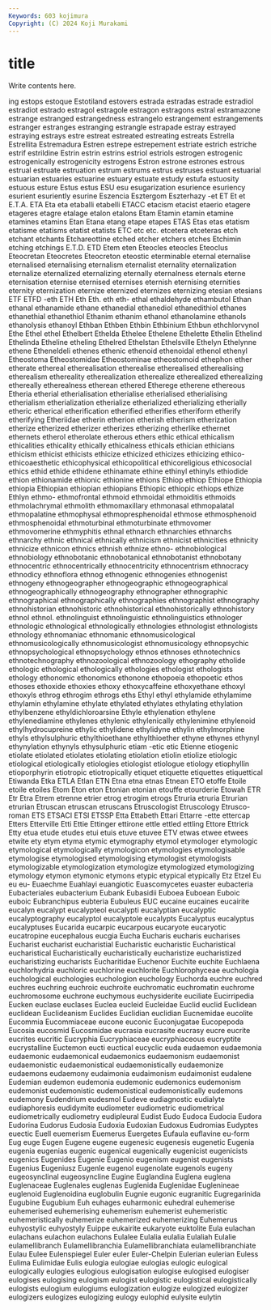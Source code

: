 ```yaml
---
Keywords: 603 kojimura
Copyright: (C) 2024 Koji Murakami
---
```


# title

Write contents here.



ing estops estoque Estotiland estovers
estrada estradas estrade estradiol estradiot estrado estragol estragole estragon estragons
estral estramazone estrange estranged estrangedness estrangelo estrangement estrangements estranger estranges
estranging estrangle estrapade estray estrayed estraying estrays estre estreat estreated
estreating estreats Estrella Estrellita Estremadura Estren estrepe estrepement estriate estrich
estriche estrif estrildine Estrin estrin estrins estriol estriols estrogen estrogenic
estrogenically estrogenicity estrogens Estron estrone estrones estrous estrual estruate estruation
estrum estrums estrus estruses estuant estuarial estuarian estuaries estuarine estuary
estuate estudy estufa estuosity estuous esture Estus estus ESU esu
esugarization esurience esuriency esurient esuriently esurine Eszencia Esztergom Eszterhazy -et
ET Et et E.T.A. ETA Eta eta etaballi etabelli ETACC
etacism etacist etaerio etagere etageres etagre etalage etalon etalons Etam
Etamin etamin etamine etamines etamins Etan Etana etang etape etapes
ETAS Etas etas etatism etatisme etatisms etatist etatists ETC etc
etc. etcetera etceteras etch etchant etchants Etchareottine etched etcher etchers
etches Etchimin etching etchings E.T.D. ETD Etem eten Eteocles eteocles
Eteoclus Eteocretan Eteocretes Eteocreton eteostic eterminable eternal eternalise eternalised eternalising
eternalism eternalist eternality eternalization eternalize eternalized eternalizing eternally eternalness eternals
eterne eternisation eternise eternised eternises eternish eternising eternities eternity eternization
eternize eternized eternizes eternizing etesian etesians ETF ETFD -eth ETH
Eth Eth. eth eth- ethal ethaldehyde ethambutol Ethan ethanal ethanamide
ethane ethanedial ethanediol ethanedithiol ethanes ethanethial ethanethiol Ethanim ethanim ethanol
ethanolamine ethanols ethanolysis ethanoyl Ethban Ethben Ethbin Ethbinium Ethbun ethchlorvynol
Ethe Ethel ethel Ethelbert Ethelda Ethelee Ethelene Ethelette Ethelin Ethelind
Ethelinda Etheline etheling Ethelred Ethelstan Ethelsville Ethelyn Ethelynne ethene Etheneldeli
ethenes ethenic ethenoid ethenoidal ethenol ethenyl Etheostoma Etheostomidae Etheostominae etheostomoid
ethephon ether etherate ethereal etherealisation etherealise etherealised etherealising etherealism ethereality
etherealization etherealize etherealized etherealizing ethereally etherealness etherean ethered Etherege etherene
ethereous Etheria etherial etherialisation etherialise etherialised etherialising etherialism etherialization etherialize
etherialized etherializing etherially etheric etherical etherification etherified etherifies etheriform etherify
etherifying Etheriidae etherin etherion etherish etherism etherization etherize etherized etherizer
etherizes etherizing etherlike ethernet ethernets etherol etherolate etherous ethers ethic
ethical ethicalism ethicalities ethicality ethically ethicalness ethicals ethician ethicians ethicism
ethicist ethicists ethicize ethicized ethicizes ethicizing ethico- ethicoaesthetic ethicophysical ethicopolitical
ethicoreligious ethicosocial ethics ethid ethide ethidene ethinamate ethine ethinyl ethinyls
ethiodide ethion ethionamide ethionic ethionine ethions Ethiop ethiop Ethiope Ethiopia
ethiopia Ethiopian ethiopian ethiopians Ethiopic ethiopic ethiops ethize Ethlyn ethmo-
ethmofrontal ethmoid ethmoidal ethmoiditis ethmoids ethmolachrymal ethmolith ethmomaxillary ethmonasal ethmopalatal
ethmopalatine ethmophysal ethmopresphenoidal ethmose ethmosphenoid ethmosphenoidal ethmoturbinal ethmoturbinate ethmovomer ethmovomerine
ethmyphitis ethnal ethnarch ethnarchies ethnarchs ethnarchy ethnic ethnical ethnically ethnicism
ethnicist ethnicities ethnicity ethnicize ethnicon ethnics ethnish ethnize ethno- ethnobiological
ethnobiology ethnobotanic ethnobotanical ethnobotanist ethnobotany ethnocentric ethnocentrically ethnocentricity ethnocentrism ethnocracy
ethnodicy ethnoflora ethnog ethnogenic ethnogenies ethnogenist ethnogeny ethnogeographer ethnogeographic ethnogeographical
ethnogeographically ethnogeography ethnographer ethnographic ethnographical ethnographically ethnographies ethnographist ethnography ethnohistorian
ethnohistoric ethnohistorical ethnohistorically ethnohistory ethnol ethnol. ethnolinguist ethnolinguistic ethnolinguistics ethnologer
ethnologic ethnological ethnologically ethnologies ethnologist ethnologists ethnology ethnomaniac ethnomanic ethnomusicological
ethnomusicologically ethnomusicologist ethnomusicology ethnopsychic ethnopsychological ethnopsychology ethnos ethnoses ethnotechnics ethnotechnography
ethnozoological ethnozoology ethography etholide ethologic ethological ethologically ethologies ethologist ethologists
ethology ethonomic ethonomics ethonone ethopoeia ethopoetic ethos ethoses ethoxide ethoxies
ethoxy ethoxycaffeine ethoxyethane ethoxyl ethoxyls ethrog ethrogim ethrogs eths Ethyl
ethyl ethylamide ethylamime ethylamin ethylamine ethylate ethylated ethylates ethylating ethylation
ethylbenzene ethyldichloroarsine Ethyle ethylenation ethylene ethylenediamine ethylenes ethylenic ethylenically ethylenimine
ethylenoid ethylhydrocupreine ethylic ethylidene ethylidyne ethylin ethylmorphine ethyls ethylsulphuric ethylthioethane
ethylthioether ethyne ethynes ethynyl ethynylation ethynyls ethysulphuric etiam -etic etic
Etienne etiogenic etiolate etiolated etiolates etiolating etiolation etiolin etiolize etiologic
etiological etiologically etiologies etiologist etiologue etiology etiophyllin etioporphyrin etiotropic etiotropically
etiquet etiquette etiquettes etiquettical Etiwanda Etka ETLA Etlan ETN Etna
etna etnas Etnean ETO etoffe Etoile etoile etoiles Etom Eton
eton Etonian etonian etouffe etourderie Etowah ETR Etr Etra Etrem
etrenne etrier etrog etrogim etrogs Etruria etruria Etrurian etrurian Etruscan
etruscan etruscans Etruscologist Etruscology Etrusco-roman ETS ETSACI ETSI ETSSP Etta
Ettabeth Ettari Ettarre -ette ettercap Etters Etterville Etti Ettie Ettinger
ettirone ettle ettled ettling Ettore Ettrick Etty etua etude etudes
etui etuis etuve etuvee ETV etwas etwee etwees etwite ety
etym etyma etymic etymography etymol etymologer etymologic etymological etymologically etymologicon
etymologies etymologisable etymologise etymologised etymologising etymologist etymologists etymologizable etymologization etymologize
etymologized etymologizing etymology etymon etymonic etymons etypic etypical etypically Etz
Etzel Eu eu eu- Euaechme Euahlayi euangiotic Euascomycetes euaster eubacteria
Eubacteriales eubacterium Eubank Eubasidii Euboea Euboean Euboic euboic Eubranchipus eubteria
Eubuleus EUC eucaine eucaines eucairite eucalyn eucalypt eucalypteol eucalypti eucalyptian
eucalyptic eucalyptography eucalyptol eucalyptole eucalypts Eucalyptus eucalyptus eucalyptuses Eucarida eucarpic
eucarpous eucaryote eucaryotic eucatropine eucephalous eucgia Eucha Eucharis eucharis eucharises
Eucharist eucharist eucharistial Eucharistic eucharistic Eucharistical eucharistical Eucharistically eucharistically eucharistize
eucharistized eucharistizing eucharists Eucharitidae Euchenor Euchite euchite Euchlaena euchlorhydria euchloric
euchlorine euchlorite Euchlorophyceae euchologia euchological euchologies euchologion euchology Euchorda euchre
euchred euchres euchring euchroic euchroite euchromatic euchromatin euchrome euchromosome euchrone
euchymous euchysiderite euciliate Eucirripedia Eucken euclase euclases Euclea eucleid Eucleidae
Euclid euclid Euclidean euclidean Euclideanism Euclides Euclidian euclidian Eucnemidae eucolite
Eucommia Eucommiaceae eucone euconic Euconjugatae Eucopepoda Eucosia eucosmid Eucosmidae eucrasia
eucrasite eucrasy eucre eucrite eucrites eucritic Eucryphia Eucryphiaceae eucryphiaceous eucryptite
eucrystalline Euctemon eucti euctical eucyclic euda eudaemon eudaemonia eudaemonic eudaemonical
eudaemonics eudaemonism eudaemonist eudaemonistic eudaemonistical eudaemonistically eudaemonize eudaemons eudaemony eudaimonia
eudaimonism eudaimonist eudalene Eudemian eudemon eudemonia eudemonic eudemonics eudemonism eudemonist
eudemonistic eudemonistical eudemonistically eudemons eudemony Eudendrium eudesmol Eudeve eudiagnostic eudialyte
eudiaphoresis eudidymite eudiometer eudiometric eudiometrical eudiometrically eudiometry eudipleural Eudist Eudo
Eudoca Eudocia Eudora Eudorina Eudorus Eudosia Eudoxia Eudoxian Eudoxus Eudromias
Eudyptes euectic Euell euemerism Euemerus Euergetes Eufaula euflavine eu-form Eug
euge Eugen Eugene eugene eugenesic eugenesis eugenetic Eugenia eugenia eugenias
eugenic eugenical eugenically eugenicist eugenicists eugenics Eugenides Eugenie Eugenio eugenism
eugenist eugenists Eugenius Eugeniusz Eugenle eugenol eugenolate eugenols eugeny eugeosynclinal
eugeosyncline Eugine Euglandina Euglena euglena Euglenaceae Euglenales euglenas Euglenida Euglenidae
Euglenineae euglenoid Euglenoidina euglobulin Eugnie eugonic eugranitic Eugregarinida Eugubine Eugubium
Euh euhages euharmonic euhedral euhemerise euhemerised euhemerising euhemerism euhemerist euhemeristic
euhemeristically euhemerize euhemerized euhemerizing Euhemerus euhyostylic euhyostyly Euippe eukairite eukaryote
euktolite Eula eulachan eulachans eulachon eulachons Eulalee Eulalia eulalia Eulaliah
Eulalie eulamellibranch Eulamellibranchia Eulamellibranchiata eulamellibranchiate Eulau Eulee Eulenspiegel Euler euler
Euler-Chelpin Eulerian eulerian Euless Eulima Eulimidae Eulis eulogia eulogiae eulogias
eulogic eulogical eulogically eulogies eulogious eulogisation eulogise eulogised eulogiser eulogises
eulogising eulogism eulogist eulogistic eulogistical eulogistically eulogists eulogium eulogiums eulogization
eulogize eulogized eulogizer eulogizers eulogizes eulogizing eulogy eulophid eulysite eulytin
